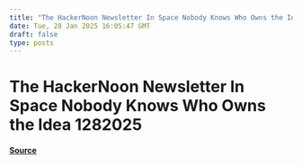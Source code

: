 ```yaml
---
title: "The HackerNoon Newsletter In Space Nobody Knows Who Owns the Idea 1282025"
date: Tue, 28 Jan 2025 16:05:47 GMT
draft: false
type: posts
---
```

# The HackerNoon Newsletter In Space Nobody Knows Who Owns the Idea 1282025









#### [Source](https://hackernoon.com/1-28-2025-newsletter?source=rss)

